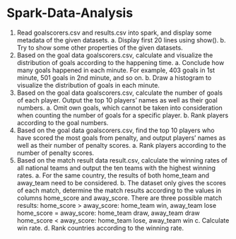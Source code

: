 # Spark-Data-Analysis
1. Read goalscorers.csv and results.csv into spark, and display some metadata of the given datasets. 
a. Display first 20 lines using show().
b. Try to show some other properties of the given datasets.
2. Based on the goal data goalscorers.csv, calculate and visualize the distribution of goals according to the happening time. 
a. Conclude how many goals happened in each minute. For example, 403 goals
in 1st minute, 501 goals in 2nd minute, and so on.
b. Draw a histogram to visualize the distribution of goals in each minute.
3. Based on the goal data goalscorers.csv, calculate the number of goals of each player. Output the top 10 players’ names as well as their goal numbers. 
a. Omit own goals, which cannot be taken into consideration when counting the number of goals for a specific player.
b. Rank players according to the goal numbers.
4. Based on the goal data goalscorers.csv, find the top 10 players who have scored the most goals
from penalty, and output players’ names as well as their number of penalty scores. 
a. Rank players according to the number of penalty scores.
5. Based on the match result data result.csv, calculate the winning rates of all national teams and output the ten teams with the highest winning rates. 
a. For the same country, the results of both home_team and away_team need to be considered.
b. The dataset only gives the scores of each match, determine the match results according to the values in columns home_score and away_score.
There are three possible match results:
home_score > away_score: home_team win, away_team lose
home_score = away_score: home_team draw, away_team draw home_score < away_score: home_team lose, away_team win
c. Calculate win rate.
d. Rank countries according to the winning rate.